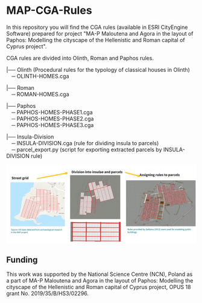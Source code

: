 # MAP-CGA-Rules
In this repository you will find the CGA rules (available in ESRI CityEngine Software) prepared for project "MA-P Maloutena and Agora in the layout of Paphos: Modelling the cityscape of the Hellenistic and Roman capital of Cyprus project".

CGA rules are divided into Olinth, Roman and Paphos rules.

|── Olinth (Procedural rules for the typology of classical houses in Olinth)\
&emsp;─ OLINTH-HOMES.cga

|── Roman\
&emsp;─ ROMAN-HOMES.cga

|── Paphos\
&emsp;─ PAPHOS-HOMES-PHASE1.cga\
&emsp;─ PAPHOS-HOMES-PHASE2.cga\
&emsp;─ PAPHOS-HOMES-PHASE3.cga

|── Insula-Division\
&emsp;─ INSULA-DIVISION.cga (rule for dividing insula to parcels)\
&emsp;─ parcel_export.py (script for exporting extracted parcels by INSULA-DIVISION rule)

![Logo](/img/workflow.png)



## Funding
This work was supported by the National Science Centre (NCN), Poland as a part of MA-P Maloutena and Agora in the layout of Paphos: Modelling the cityscape of the Hellenistic and Roman capital of Cyprus project, OPUS 18 grant No. 2019/35/B/HS3/02296.
